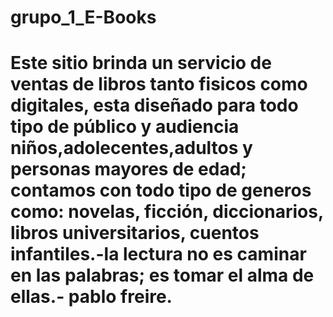 # grupo_1_E-Books
# Este sitio brinda un servicio de ventas de libros tanto fisicos como digitales, esta diseñado para todo tipo de público y audiencia niños,adolecentes,adultos y personas mayores de edad; contamos con todo tipo de generos como: novelas, ficción, diccionarios, libros universitarios, cuentos infantiles.-la lectura no es caminar en las palabras; es tomar el alma de ellas.- pablo freire.
